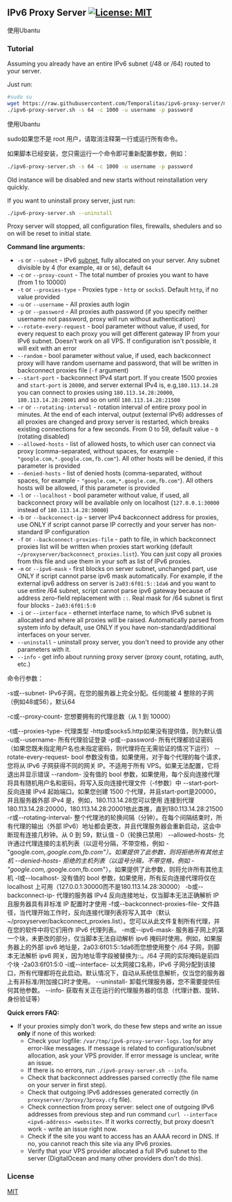 ## IPv6 Proxy Server [![License: MIT](https://img.shields.io/badge/License-MIT-yellow.svg)](https://opensource.org/licenses/MIT)

使用Ubantu

### Tutorial

Assuming you already have an entire IPv6 subnet (/48 or /64) routed to your server.

Just run:
```bash
#sudo su
wget https://raw.githubusercontent.com/Temporalitas/ipv6-proxy-server/master/ipv6-proxy-server.sh && chmod +x ipv6-proxy-server.sh
./ipv6-proxy-server.sh -s 64 -c 1000 -u username -p password
```
使用Ubantu

sudo如果您不是 root 用户，请取消注释第一行或运行所有命令。

如果脚本已经安装，您只需运行一个命令即可重新配置参数，例如：


```bash
./ipv6-proxy-server.sh -s 64 -c 1000 -u username -p password
```

Old instance will be disabled and new starts without reinstallation very quickly.



If you want to uninstall proxy server, just run:

```bash
./ipv6-proxy-server.sh --uninstall
```

Proxy server will stopped, all configuration files, firewalls, shedulers and so on will be reset to initial state.



**Command line arguments:**

- `-s` or `--subnet` - IPv6 [subnet](https://docs.netgate.com/pfsense/en/latest/network/ipv6/subnets.html), fully allocated on your server. Any subnet divisible by 4 (for example, `48` or `56`), default `64`
- `-c` or `--proxy-count` - The total number of proxies you want to have (from 1 to 10000)
- `-t` or `--proxies-type` - Proxies type - `http` or `socks5`. Default `http`, if no value provided
- `-u` or `--username` - All proxies auth login
- `-p` or `--password` - All proxies auth password (if you specify neither username not password, proxy will run without authentication)
- `--rotate-every-request` - bool parameter without value, if used, for every request to each proxy you will get different gateway IP from your IPv6 subnet. Doesn't work on all VPS. If configuration isn't possible, it will exit with an error
- `--random` - bool parameter without value, if used, each backconnect proxy will have random username and password, that will be written in backconnect proxies file (`-f` argument)
- `--start-port` - backconnect IPv4 start port. If you create 1500 proxies and `start-port` is `20000`, and server external IPv4 is, e.g,`180.113.14.28` you can connect to proxies using `180.113.14.28:20000`, `180.113.14.28:20001` and so on until `180.113.14.28:21500`
- `-r` or `--rotating-interval` - rotation interval of entire proxy pool in minutes. At the end of each interval, output (external IPv6) addresses of all proxies are changed and proxy server is restarted, which breaks existing connections for a few seconds. From 0 to 59, default value - `0` (rotating disabled)
- `--allowed-hosts` - list of allowed hosts, to which user can connect via proxy (comma-separated, without spaces, for example - `"google.com,*.google.com,fb.com"`). All other hosts will be denied, if this parameter is provided
- `--denied-hosts` - list of denied hosts (comma-separated, without spaces, for example - `"google.com,*.google.com,fb.com"`). All others hosts will be allowed, if this parameter is provided
- `-l` or `--localhost` - bool parameter without value, if used, all backconnect proxy will be available only on localhost (`127.0.0.1:30000` instead of `180.113.14.28:30000`)
- `-b` or `--backconnect-ip` - server IPv4 backconnect address for proxies, use ONLY if script cannot parse IP correctly and your server has non-standard IP configuration
- `-f` or `--backconnect-proxies-file` - path to file, in which backconnect proxies list will be written when proxies start working (default `~/proxyserver/backconnect_proxies.list`). You can just copy all proxies from this file and use them in your soft as list of IPv6 proxies.
- `-m` or `--ipv6-mask` - first blocks on server subnet, unchanged part, use ONLY if script cannot parse ipv6 mask automatically. For example, if the external ipv6 address on server is `2a03:6f01:5::1da6` and you want to use entire /64 subnet, script cannot parse ipv6 gateway because of address zero-field replacement with `::`. Real mask for /64 subnet is first four blocks - `2a03:6f01:5:0`
- `-i` or `--interface` - ethernet interface name, to which IPv6 subnet is allocated and where all proxies will be raised. Automatically parsed from system info by default, use ONLY if you have non-standard/additional interfaces on your server.
- `--uninstall` - uninstall proxy server, you don't need to provide any other parameters with it.
- `--info` - get info about running proxy server (proxy count, rotating, auth, etc.)

命令行参数：

-s或--subnet- IPv6子网，在您的服务器上完全分配。任何能被 4 整除的子网（例如48或56），默认64

-c或--proxy-count- 您想要拥有的代理总数（从 1 到 10000）

-t或--proxies-type- 代理类型 -http或socks5.http如果没有提供值，则为默认值
-u或--username- 所有代理验证登录
-p或--password- 所有代理都验证密码（如果您既未指定用户名也未指定密码，则代理将在无需验证的情况下运行）
--rotate-every-request- bool 参数没有值，如果使用，对于每个代理的每个请求，您将从 IPv6 子网获得不同的网关 IP。不适用于所有 VPS。如果无法配置，它将退出并显示错误
--random- 没有值的 bool 参数，如果使用，每个反向连接代理将具有随机用户名和密码，将写入反向连接代理文件（-f参数）中
--start-port- 反向连接 IPv4 起始端口。如果您创建 1500 个代理，并且start-port是20000，并且服务器外部 IPv4 是，例如，180.113.14.28您可以使用 连接到代理180.113.14.28:20000，180.113.14.28:20001依此类推，直到180.113.14.28:21500
-r或--rotating-interval- 整个代理池的轮换间隔（分钟）。在每个间隔结束时，所有代理的输出（外部 IPv6）地址都会更改，并且代理服务器会重新启动，这会中断现有连接几秒钟。从 0 到 59，默认值 - 0（轮换已禁用）
--allowed-hosts- 允许通过代理连接的主机列表（以逗号分隔，不带空格，例如 - "google.com,*.google.com,fb.com"）。如果提供了此参数，则将拒绝所有其他主机
--denied-hosts- 拒绝的主机列表（以逗号分隔，不带空格，例如 - "google.com,*.google.com,fb.com"）。如果提供了此参数，则将允许所有其他主机
-l或--localhost- 没有值的 bool 参数，如果使用，所有反向连接代理将仅在 localhost 上可用（127.0.0.1:30000而不是180.113.14.28:30000）
-b或--backconnect-ip- 代理的服务器 IPv4 反向连接地址，仅当脚本无法正确解析 IP 且服务器具有非标准 IP 配置时才使用
-f或--backconnect-proxies-file- 文件路径，当代理开始工作时，反向连接代理列表将写入其中（默认~/proxyserver/backconnect_proxies.list）。您可以从此文件复制所有代理，并在您的软件中将它们用作 IPv6 代理列表。
-m或--ipv6-mask- 服务器子网上的第一个块，未更改的部分，仅当脚本无法自动解析 ipv6 掩码时使用。例如，如果服务器上的外部 ipv6 地址是，2a03:6f01:5::1da6而您想使用整个 /64 子网，则脚本无法解析 ipv6 网关，因为地址零字段被替换为::。/64 子网的实际掩码是前四个块 -2a03:6f01:5:0
-i或--interface- 以太网接口名称，IPv6 子网分配到该接口，所有代理都将在此启动。默认情况下，自动从系统信息解析，仅当您的服务器上有非标准/附加接口时才使用。
--uninstall- 卸载代理服务器，您不需要提供任何其他参数。
--info- 获取有关正在运行的代理服务器的信息（代理计数、旋转、身份验证等）

**Quick errors FAQ:**

- If your proxies simply don't work, do these few steps and write an issue **only** if none of this worked:
  - Check your logfile: `/var/tmp/ipv6-proxy-server-logs.log` for any error-like messages. If message is related to configuration/subnet allocation, ask your VPS provider. If error message is unclear, write an issue.
  - If there is no errors, run `./ipv6-proxy-server.sh --info`.
  - Check that backconnect addresses parsed correctly (the file name on your server in first step).
  - Check that outgoing IPv6 addresses generated correctly (in `proxyserver/3proxy/3proxy.cfg` file).
  - Check connection from proxy server: select one of outgoing IPv6 addresses from previous step and run command `curl --interface <ipv6-address> <website>`. If it works correctly, but proxy doesn't work - write an issue right now.
  - Check if the site you want to access has an AAAA record in DNS. If no, you cannot reach this site via any IPv6 proxies.
  - Verify that your VPS provider allocated a full IPv6 subnet to the server (DigitalOcean and many other providers don't do this).

### License

[MIT](https://opensource.org/licenses/MIT)
